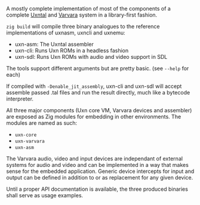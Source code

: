 A mostly complete implementation of most of the components of a complete [Uxntal](https://wiki.xxiivv.com/site/uxntal.html) and [Varvara](https://wiki.xxiivv.com/site/varvara.html) system in a library-first fashion.

`zig build` will compile three binary analogues to the reference implementations of uxnasm, uxncli and uxnemu:

  - uxn-asm: The Uxntal assembler
  - uxn-cli: Runs Uxn ROMs in a headless fashion
  - uxn-sdl: Runs Uxn ROMs with audio and video support in SDL

The tools support different arguments but are pretty basic. (see `--help` for each)

If compiled with `-Denable_jit_assembly`, uxn-cli and uxn-sdl will accept assemble passed .tal files and run the result
directly, much like a bytecode interpreter.

All three major components (Uxn core VM, Varvara devices and assembler) are exposed as Zig modules for embedding in other environments. The modules are named as such:

 - `uxn-core`
 - `uxn-varvara`
 - `uxn-asm`

The Varvara audio, video and input devices are independant of external systems for audio and video and can be implemented in a way that makes sense for the embedded application. Generic device intercepts for input and output can be defined in addition to or as replacement for any given device.

Until a proper API documentation is available, the three produced binaries shall serve as usage examples.